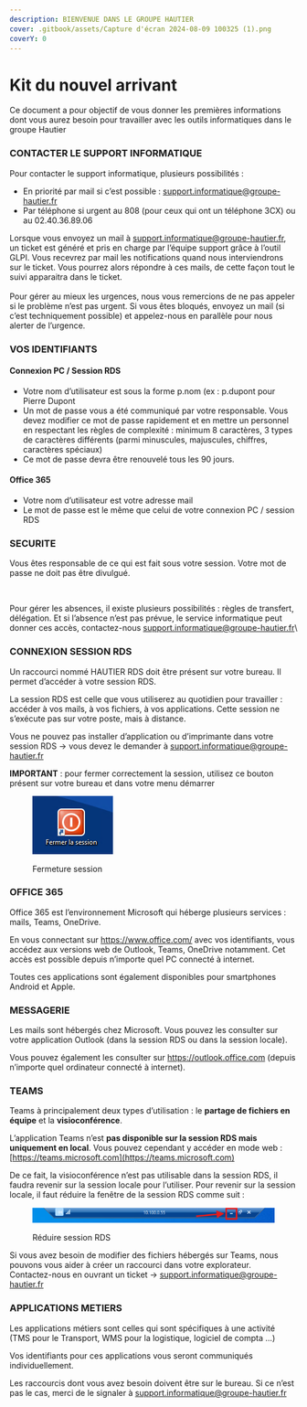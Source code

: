 ```yaml
---
description: BIENVENUE DANS LE GROUPE HAUTIER
cover: .gitbook/assets/Capture d'écran 2024-08-09 100325 (1).png
coverY: 0
---
```


# Kit du nouvel arrivant

Ce document a pour objectif de vous donner les premières informations dont vous aurez besoin pour travailler avec les outils informatiques dans le groupe Hautier



### CONTACTER LE SUPPORT INFORMATIQUE

Pour contacter le support informatique, plusieurs possibilités :&#x20;

* En priorité par mail si c’est possible : support.informatique@groupe-hautier.fr&#x20;
* Par téléphone si urgent au 808 (pour ceux qui ont un téléphone 3CX) ou au 02.40.36.89.06

Lorsque vous envoyez un mail à [support.informatique@groupe-hautier.fr](mailto:support.informatique@groupe-hautier.fr), un ticket est généré et pris en charge par l’équipe support grâce à l’outil GLPI. Vous recevrez par mail les notifications quand nous interviendrons sur le ticket. Vous pourrez alors répondre à ces mails, de cette façon tout le suivi apparaitra dans le ticket. \
\
Pour gérer au mieux les urgences, nous vous remercions de ne pas appeler si le problème n’est pas urgent. Si vous êtes bloqués, envoyez un mail (si c’est techniquement possible) et appelez-nous en parallèle pour nous alerter de l’urgence.

### VOS IDENTIFIANTS

#### Connexion PC / Session RDS

* Votre nom d’utilisateur est sous la forme p.nom (ex : p.dupont pour Pierre Dupont
* Un mot de passe vous a été communiqué par votre responsable. Vous devez modifier ce mot de passe rapidement et en mettre un personnel en respectant les règles de complexité : minimum 8 caractères, 3 types de caractères différents (parmi minuscules, majuscules, chiffres, caractères spéciaux)
* Ce mot de passe devra être renouvelé tous les 90 jours.

#### Office 365

* Votre nom d’utilisateur est votre adresse mail
* Le mot de passe est le même que celui de votre connexion PC / session RDS



### SECURITE

Vous êtes responsable de ce qui est fait sous votre session. Votre mot de passe ne doit pas être divulgué.&#x20;

<figure><img src=".gitbook/assets/Capture d&#x27;écran 2024-08-09 105654.png" alt="" width="398"><figcaption></figcaption></figure>

Pour gérer les absences, il existe plusieurs possibilités : règles de transfert, délégation. Et si l’absence n’est pas prévue, le service informatique peut donner ces accès, contactez-nous support.informatique@groupe-hautier.fr\




### CONNEXION SESSION RDS

Un raccourci nommé HAUTIER RDS doit être présent sur votre bureau. Il permet d’accéder à votre session RDS.&#x20;

La session RDS est celle que vous utiliserez au quotidien pour travailler : accéder à vos mails, à vos fichiers, à vos applications. Cette session ne s’exécute pas sur votre poste, mais à distance.

Vous ne pouvez pas installer d’application ou d’imprimante dans votre session RDS → vous devez le demander à [support.informatique@groupe-hautier.fr](mailto:support.informatique@groupe-hautier.fr)

**IMPORTANT** : pour fermer correctement la session, utilisez ce bouton présent sur votre bureau et dans votre menu démarrer  &#x20;

<figure><img src=".gitbook/assets/image.png" alt=""><figcaption><p>Fermeture session</p></figcaption></figure>



### OFFICE 365

Office 365 est l’environnement Microsoft qui héberge plusieurs services : mails, Teams, OneDrive.

En vous connectant sur https://www.office.com/ avec vos identifiants, vous accédez aux versions web de Outlook, Teams, OneDrive notamment. Cet accès est possible depuis n’importe quel PC connecté à internet.

Toutes ces applications sont également disponibles pour smartphones Android et Apple.

### MESSAGERIE

Les mails sont hébergés chez Microsoft. Vous pouvez les consulter sur votre application Outlook (dans la session RDS ou dans la session locale).

Vous pouvez également les consulter sur https://outlook.office.com (depuis n’importe quel ordinateur connecté à internet).

### TEAMS

Teams à principalement deux types d’utilisation : le **partage de fichiers en équipe** et la **visioconférence**.

L’application Teams n’est **pas disponible sur la session RDS mais uniquement en local**. Vous pouvez cependant y accéder en mode web : [https://teams.microsoft.com](https://teams.microsoft.com)

De ce fait, la visioconférence n’est pas utilisable dans la session RDS, il faudra revenir sur la session locale pour l’utiliser. Pour revenir sur la session locale, il faut réduire la fenêtre de la session RDS comme suit :&#x20;

<figure><img src=".gitbook/assets/image (1).png" alt=""><figcaption><p>Réduire session RDS</p></figcaption></figure>

Si vous avez besoin de modifier des fichiers hébergés sur Teams, nous pouvons vous aider à créer un raccourci dans votre explorateur. \
Contactez-nous en ouvrant un ticket -> [support.informatique@groupe-hautier.fr](mailto:support.informatique@groupe-hautier.fr)



### APPLICATIONS METIERS

Les applications métiers sont celles qui sont spécifiques à une activité (TMS pour le Transport, WMS pour la logistique, logiciel de compta …)

Vos identifiants pour ces applications vous seront communiqués individuellement.

Les raccourcis dont vous avez besoin doivent être sur le bureau. Si ce n’est pas le cas, merci de le signaler à [support.informatique@groupe-hautier.fr](mailto:support.informatique@groupe-hautier.fr)

